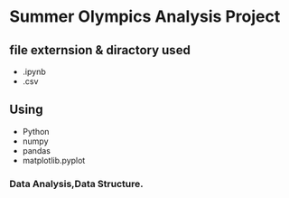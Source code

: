 # Summer Olympics Analysis Project
## file externsion & diractory used
- .ipynb
- .csv
## Using
- Python 
- numpy
- pandas
- matplotlib.pyplot
### Data Analysis,Data Structure.
